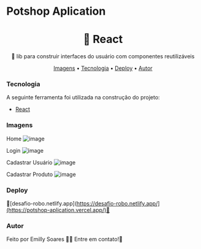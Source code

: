 <h1>Potshop Aplication</h1>

<h1 align="center">🔗 React</h1>
<p align="center">🚀 lib para construir interfaces do usuário com componentes reutilizáveis</p>

<p align="center">
<a href="#Executar">Imagens</a> •
 <a href="#Tecnologia">Tecnologia</a> • 
<a href="#Deploy">Deploy</a> •
 <a href="#autor">Autor</a>
</p>

### Tecnologia 
A seguinte ferramenta foi utilizada na construção do projeto:
- [React](https://pt-br.reactjs.org/)


### Imagens
Home
![image](https://github.com/emilly-soares/potshop-aplication/assets/54116441/2f83fdaf-1a46-4115-84e7-37d34a3af69b)

Login
![image](https://github.com/emilly-soares/potshop-aplication/assets/54116441/525c695c-854b-4976-a0cd-15daeefb91a0)

Cadastrar Usuário
![image](https://github.com/emilly-soares/potshop-aplication/assets/54116441/f898a62f-94fd-4b43-8c7d-8061d498da05)

Cadastrar Produto
![image](https://github.com/emilly-soares/potshop-aplication/assets/54116441/b7f44916-f576-4004-8f1a-b03b04d78704)


### Deploy 
🔗[desafio-robo.netlify.app](https://desafio-robo.netlify.app/](https://potshop-aplication.vercel.app/)🚀


### Autor
Feito por Emilly Soares 👋🏽 Entre em contato!🚀
